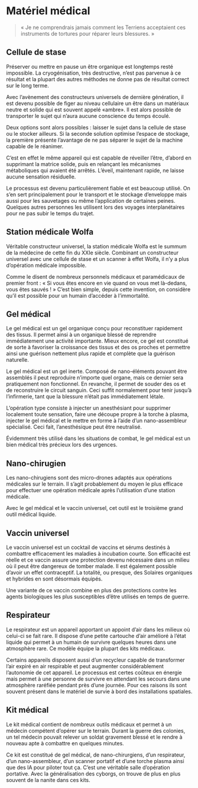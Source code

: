 # Matériel médical

> « Je ne comprendrais jamais comment les Terriens acceptaient ces instruments de tortures pour réparer leurs blessures. »


## Cellule de stase
Préserver ou mettre en pause un être organique est longtemps resté impossible. La cryogénisation, très destructive, n’est pas parvenue à ce résultat et la plupart des autres méthodes ne donne pas de résultat correct sur le long terme.

Avec l’avènement des constructeurs universels de dernière génération, il est devenu possible de figer au niveau cellulaire un être dans un matériaux neutre et solide qui est souvent appelé «ambre». Il est alors possible de transporter le sujet qui n’aura aucune conscience du temps écoulé.

Deux options sont alors possibles : laisser le sujet dans la cellule de stase ou le stocker ailleurs. Si la seconde solution optimise l’espace de stockage, la première présente l’avantage de ne pas séparer le sujet de la machine capable de le réanimer.

C’est en effet le même appareil qui est capable de réveiller l’être, d’abord en supprimant la matrice solide, puis en relan&ccedil;ant les mécanismes métaboliques qui avaient été arrêtés. L’éveil, maintenant rapide, ne laisse aucune sensation résiduelle.

Le processus est devenu particulièrement fiable et est beaucoup utilisé. On s’en sert principalement pour le transport et le stockage d’enveloppe mais aussi pour les sauvetages ou même l’application de certaines peines. Quelques autres personnes les utilisent lors des voyages interplanétaires pour ne pas subir le temps du trajet.

## Station médicale Wolfa
Véritable constructeur universel, la station médicale Wolfa est le summum de la médecine de cette fin du XXIe siècle. Combinant un constructeur universel avec une cellule de stase et un scanner à effet Wolfa, il n’y a plus d’opération médicale impossible.

Comme le disent de nombreux personnels médicaux et paramédicaux de premier front : « Si vous êtes encore en vie quand on vous met là-dedans, vous êtes sauvés ! » C’est bien simple, depuis cette invention, on considère qu’il est possible pour un humain d’accéder à l’immortalité.

## Gel médical
Le gel médical est un gel organique con&ccedil;u pour reconstituer rapidement des tissus. Il permet ainsi à un organique blessé de reprendre immédiatement une activité importante. Mieux encore, ce gel est constitué de sorte à favoriser la croissance des tissus et des os proches et permettre ainsi une guérison nettement plus rapide et complète que la guérison naturelle.

Le gel médical est un gel inerte. Composé de nano-éléments pouvant être assemblés il peut reproduire n’importe quel organe, mais ce dernier sera pratiquement non fonctionnel. En revanche, il permet de souder des os et de reconstruire le circuit sanguin. Ceci suffit normalement pour tenir jusqu’à l’infirmerie, tant que la blessure n’était pas immédiatement létale.

L’opération type consiste à injecter un anesthésiant pour supprimer localement toute sensation, faire une découpe propre à la torche à plasma, injecter le gel médical et le mettre en forme à l’aide d’un nano-assembleur spécialisé. Ceci fait, l’anesthésique peut être neutralisé.

Évidemment très utilisé dans les situations de combat, le gel médical est un bien médical très précieux lors des urgences.

## Nano-chirugien
Les nano-chirugiens sont des micro-drones adaptés aux opérations médicales sur le terrain. Il s’agit probablement du moyen le plus efficace pour effectuer une opération médicale après l’utilisation d’une station médicale.

Avec le gel médical et le vaccin universel, cet outil est le troisième grand outil médical liquide.

## Vaccin universel
Le vaccin universel est un cocktail de vaccins et sérums destinés à combattre efficacement les maladies à incubation courte. Son efficacité est réelle et ce vaccin assure une protection devenu nécessaire dans un milieu où il peut être dangereux de tomber malade. Il est également possible d’avoir un effet contraceptif. La totalité, ou presque, des Solaires organiques et hybrides en sont désormais équipés.

Une variante de ce vaccin combine en plus des protections contre les agents biologiques les plus susceptibles d’être utilisés en temps de guerre.

## Respirateur
Le respirateur est un appareil apportant un appoint d’air dans les milieux où celui-ci se fait rare. Il dispose d’une petite cartouche d’air amélioré à l’état liquide qui permet à un humain de survivre quelques heures dans une atmosphère rare. Ce modèle équipe la plupart des kits médicaux.

Certains appareils disposent aussi d’un recycleur capable de transformer l’air expiré en air respirable et peut augmenter considérablement l’autonomie de cet appareil. Le processus est certes co&ucirc;teux en énergie mais permet à une personne de survivre en attendant les secours dans une atmosphère raréfiée pendant près d’une journée. Pour ces raisons ils sont souvent présent dans le matériel de survie à bord des installations spatiales.

## Kit médical
Le kit médical contient de nombreux outils médicaux et permet à un médecin compétent d’opérer sur le terrain. Durant la guerre des colonies, un tel médecin pouvait relever un soldat gravement blessé et le rendre à nouveau apte à combattre en quelques minutes.

Ce kit est constitué de gel médical, de nano-chirurgiens, d’un respirateur, d’un nano-assembleur, d’un scanner portatif et d’une torche plasma ainsi que des IA pour piloter tout &ccedil;a. C’est une véritable salle d’opération portative. Avec la généralisation des cyborgs, on trouve de plus en plus souvent de la nanite dans ces kits.